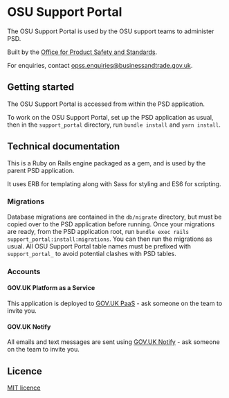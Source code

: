 # OSU Support Portal

The OSU Support Portal is used by the OSU support teams to administer PSD.

Built by the [Office for Product Safety and Standards](https://www.gov.uk/government/organisations/office-for-product-safety-and-standards).

For enquiries, contact [opss.enquiries@businessandtrade.gov.uk](mailto:opss.enquiries@businessandtrade.gov.uk).

## Getting started

The OSU Support Portal is accessed from within the PSD application.

To work on the OSU Support Portal, set up the PSD application as usual, then in the `support_portal` directory, run `bundle install` and `yarn install`.

## Technical documentation

This is a Ruby on Rails engine packaged as a gem, and is used by the parent PSD application.

It uses ERB for templating along with Sass for styling and ES6 for scripting.

### Migrations

Database migrations are contained in the `db/migrate` directory, but must be copied over to the PSD application before running.
Once your migrations are ready, from the PSD application root, run `bundle exec rails support_portal:install:migrations`.
You can then run the migrations as usual. All OSU Support Portal table names must be prefixed with `support_portal_` to avoid potential clashes
with PSD tables.

### Accounts

#### GOV.UK Platform as a Service

This application is deployed to [GOV.UK PaaS](https://admin.london.cloud.service.gov.uk/) - ask someone on the team to invite you.

#### GOV.UK Notify

All emails and text messages are sent using [GOV.UK Notify](https://www.notifications.service.gov.uk) - ask someone on the team to invite you.

## Licence

[MIT licence](../LICENSE)
